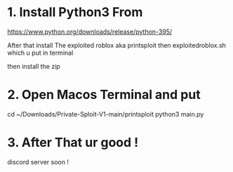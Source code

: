 # 1. Install Python3 From
https://www.python.org/downloads/release/python-395/

After that
install The exploited roblox aka printsploit then exploitedroblox.sh which u put in terminal

then install the zip

# 2. Open Macos Terminal and put
cd ~/Downloads/Private-Sploit-V1-main/printsploit
python3 main.py

# 3. After That ur good !


discord server soon !
